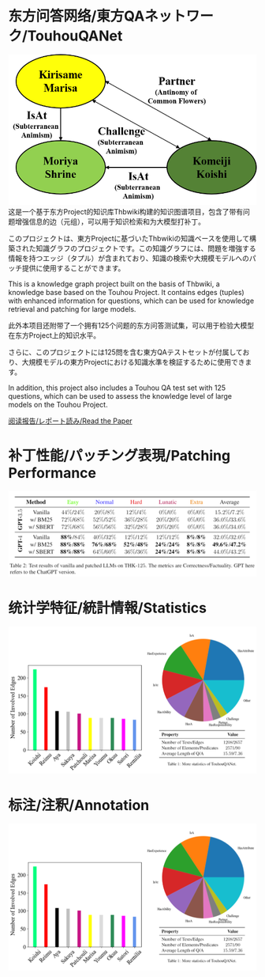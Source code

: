 # 东方问答网络/東方QAネットワーク/TouhouQANet
![Instance](https://github.com/KomeijiForce/TouhouQANet/blob/main/instance.png)
这是一个基于东方Project的知识库Thbwiki构建的知识图谱项目，包含了带有问题增强信息的边（元组），可以用于知识检索和为大模型打补丁。

このプロジェクトは、東方Projectに基づいたThbwikiの知識ベースを使用して構築された知識グラフのプロジェクトです。この知識グラフには、問題を増強する情報を持つエッジ（タプル）が含まれており、知識の検索や大規模モデルへのパッチ提供に使用することができます。

This is a knowledge graph project built on the basis of Thbwiki, a knowledge base based on the Touhou Project. It contains edges (tuples) with enhanced information for questions, which can be used for knowledge retrieval and patching for large models.


此外本项目还附带了一个拥有125个问题的东方问答测试集，可以用于检验大模型在东方Project上的知识水平。

さらに、このプロジェクトには125問を含む東方QAテストセットが付属しており、大規模モデルの東方Projectにおける知識水準を検証するために使用できます。

In addition, this project also includes a Touhou QA test set with 125 questions, which can be used to assess the knowledge level of large models on the Touhou Project.


[阅读报告/レポート読み/Read the Paper](https://github.com/KomeijiForce/TouhouQANet/blob/main/TouhouQANet.pdf)

# 补丁性能/パッチング表現/Patching Performance

![Main Performance](https://github.com/KomeijiForce/TouhouQANet/blob/main/Patched_LLMs.png)

# 统计学特征/統計情報/Statistics

![Statistics](https://github.com/KomeijiForce/TouhouQANet/blob/main/TouhouQANet_Stats.png)

# 标注/注釈/Annotation

![Statistics](https://github.com/KomeijiForce/TouhouQANet/blob/main/TouhouQANet_Stats.png)
